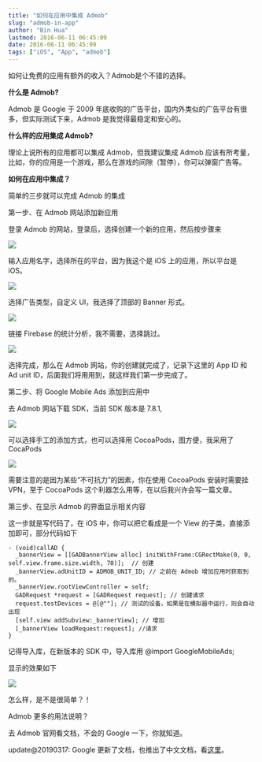 ```yaml
---
title: "如何在应用中集成 Admob"
slug: "admob-in-app"
author: "Bin Hua"
lastmod: 2016-06-11 06:45:09
date: 2016-06-11 06:45:09
tags: ["iOS", "App", "admob"]
---
```


如何让免费的应用有额外的收入？Admob是个不错的选择。

**什么是 Admob?**

Admob 是 Google 于 2009 年底收购的广告平台，国内外类似的广告平台有很多，但实际测试下来，Admob 是我觉得最稳定和安心的。

**什么样的应用集成 Admob?**

理论上说所有的应用都可以集成 Admob，但我建议集成 Admob 应该有所考量，比如，你的应用是一个游戏，那么在游戏的间隙（暂停），你可以弹窗广告等。

**如何在应用中集成？**

简单的三步就可以完成 Admob 的集成

第一步、在 Admob 网站添加新应用

登录 Admob 的网站，登录后，选择创建一个新的应用，然后按步骤来

![](https://storage.tourcoder.com/tcblog/admob_01.jpeg)

输入应用名字，选择所在的平台，因为我这个是 iOS 上的应用，所以平台是 iOS。

![](https://storage.tourcoder.com/tcblog/admob_02.jpeg)

选择广告类型，自定义 UI，我选择了顶部的 Banner 形式。

![](https://storage.tourcoder.com/tcblog/admob_03.jpeg)

链接 Firebase 的统计分析，我不需要，选择跳过。

![](https://storage.tourcoder.com/tcblog/admob_04.jpeg)

选择完成，那么在 Admob 网站，你的创建就完成了，记录下这里的 App ID 和 Ad unit ID，后面我们将用用到，就这样我们第一步完成了。

第二步、将 Google Mobile Ads 添加到应用中

去 Admob 网站下载 SDK，当前 SDK 版本是 7.8.1,

![](https://storage.tourcoder.com/tcblog/admob_05.jpeg)

可以选择手工的添加方式，也可以选择用 CocoaPods，图方便，我采用了 CocaPods

![](https://storage.tourcoder.com/tcblog/admob_06.jpeg)

需要注意的是因为某些“不可抗力”的因素，你在使用 CocoaPods 安装时需要挂 VPN，至于 CocoaPods 这个利器怎么用等，在以后我兴许会写一篇文章。

第三步、在显示 Admob 的界面显示相关内容

这一步就是写代码了，在 iOS 中，你可以把它看成是一个 View 的子类，直接添加即可，部分代码如下

```
- (void)callAD {
  _bannerView = [[GADBannerView alloc] initWithFrame:CGRectMake(0, 0, self.view.frame.size.width, 70)];  // 创建
  _bannerView.adUnitID = ADMOB_UNIT_ID; // 之前在 Admob 增加应用时获取到的。
  _bannerView.rootViewController = self;
  GADRequest *request = [GADRequest request]; // 创建请求
  request.testDevices = @[@""]; // 测试的设备，如果是在模拟器中运行，则会自动出现
  [self.view addSubview:_bannerView]; // 增加
  [_bannerView loadRequest:request]; //请求
}
```

记得导入库，在新版本的 SDK 中，导入库用 @import GoogleMobileAds;

显示的效果如下

![](https://storage.tourcoder.com/tcblog/admob_07.jpeg)

怎么样，是不是很简单？！

Admob 更多的用法说明？

去 Admob 官网看文档，不会的 Google 一下，你就知道。

update@20190317: Google 更新了文档，也推出了中文文档，看[这里](https://developers.google.com/admob/ios/quick-start)。